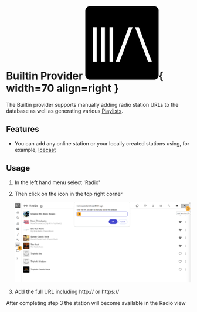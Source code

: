 # Builtin Provider  ![Preview image](../assets/icon.png){ width=70 align=right }

The Builtin provider supports manually adding radio station URLs to the database as well as generating various [Playlists](../usage/#playlists).

## Features

- You can add any online station or your locally created stations using, for example, [Icecast](https://icecast.org/)

## Usage

1. In the left hand menu select 'Radio'
2. Then click on the icon in the top right corner

    ![screenshot](../assets/screenshots/url.png)

3. Add the full URL including http:// or https:// 

After completing step 3 the station will become available in the Radio view

